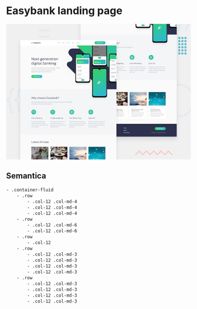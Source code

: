 # Easybank landing page

![Design preview for the Easybank landing page coding challenge](./design/desktop-preview.jpg)


## Semantica

    - .container-fluid
        - .row
            - .col-12 .col-md-4
            - .col-12 .col-md-4
            - .col-12 .col-md-4
        - .row
            - .col-12 .col-md-6
            - .col-12 .col-md-6
        - .row
            - .col-12
        - .row
            - .col-12 .col-md-3
            - .col-12 .col-md-3
            - .col-12 .col-md-3
            - .col-12 .col-md-3
        - .row
            - .col-12 .col-md-3
            - .col-12 .col-md-3
            - .col-12 .col-md-3
            - .col-12 .col-md-3
